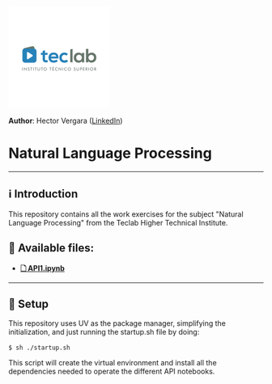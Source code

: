 <img src="./assets/img/teclab_logo.png" alt="Teclab logo" width="200">

**Author**: Hector Vergara ([LinkedIn](https://www.linkedin.com/in/hector-vergara/))

# Natural Language Processing

---

## ℹ️ Introduction

This repository contains all the work exercises for the subject "Natural Language Processing" from the Teclab Higher Technical Institute.

## 📂 Available files:

- [**🗋 API1.ipynb**](https://github.com/hhvergara/nlp_apis/blob/main/API1.ipynb)

---

## 🚀 Setup

This repository uses UV as the package manager, simplifying the initialization, and just running the startup.sh file by doing:

```shell
$ sh ./startup.sh
```

This script will create the virtual environment and install all the dependencies needed to operate the different API notebooks.